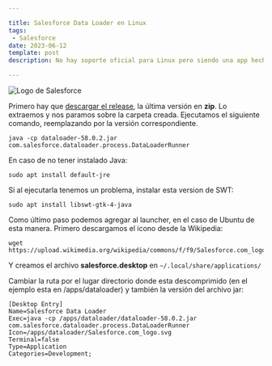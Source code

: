 ```yaml
---

title: Salesforce Data Loader en Linux
tags:
 - Salesforce
date: 2023-06-12
template: post
description: No hay soporte oficial para Linux pero siendo una app hecha en Java funciona sin ningún problema. Te cuento los pasos para instalarla y como ejecutarla.

---
```


<img src="salesforce.svg" alt="Logo de Salesforce" class="s" />

Primero hay que [descargar el release](https://github.com/forcedotcom/dataloader/releases),
la última versión en **zip**. Lo extraemos y nos paramos sobre la carpeta creada.
Ejecutamos el siguiente comando, reemplazando por la versión correspondiente.

    java -cp dataloader-58.0.2.jar com.salesforce.dataloader.process.DataLoaderRunner

En caso de no tener instalado Java:

    sudo apt install default-jre

Si al ejecutarla tenemos un problema, instalar esta version de SWT:

    sudo apt install libswt-gtk-4-java

Como último paso podemos agregar al launcher, en el caso de Ubuntu de esta
manera. Primero descargamos el icono desde la Wikipedia:

    wget https://upload.wikimedia.org/wikipedia/commons/f/f9/Salesforce.com_logo.svg

Y creamos el archivo **salesforce.desktop** en `~/.local/share/applications/`

Cambiar la ruta por el lugar directorio donde esta descomprimido (en el ejemplo
esta en /apps/dataloader) y también la versión del archivo jar:

    [Desktop Entry]
    Name=Salesforce Data Loader
    Exec=java -cp /apps/dataloader/dataloader-58.0.2.jar com.salesforce.dataloader.process.DataLoaderRunner
    Icon=/apps/dataloader/Salesforce.com_logo.svg
    Terminal=false
    Type=Application
    Categories=Development;
